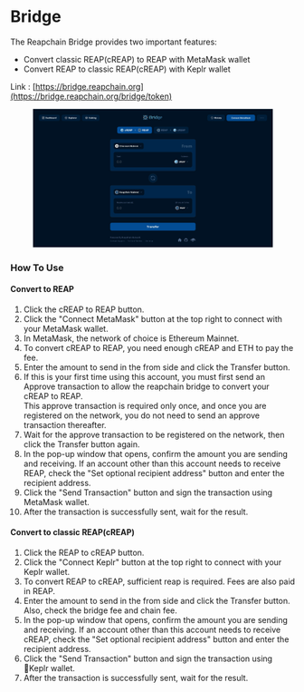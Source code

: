 # Bridge

The Reapchain Bridge provides two important features:

* Convert classic REAP(cREAP) to REAP with MetaMask wallet
* Convert REAP to classic REAP(cREAP) with Keplr wallet

Link : [https://bridge.reapchain.org](https://bridge.reapchain.org/bridge/token)

<figure><img src="../.gitbook/assets/image.png" alt=""><figcaption></figcaption></figure>

### How To Use

#### Convert to REAP

1. Click the cREAP to REAP button.
2. Click the "Connect MetaMask" button at the top right to connect with your MetaMask wallet.
3. In MetaMask, the network of choice is Ethereum Mainnet.
4. To convert cREAP to REAP, you need enough cREAP and ETH to pay the fee.
5. Enter the amount to send in the from side and click the Transfer button.
6. If this is your first time using this account, you must first send an Approve transaction to allow the reapchain bridge to convert your cREAP to REAP. \
   This approve transaction is required only once, and once you are registered on the network, you do not need to send an approve transaction thereafter.
7. Wait for the approve transaction to be registered on the network, then click the Transfer button again.
8. In the pop-up window that opens, confirm the amount you are sending and receiving. If an account other than this account needs to receive REAP, check the "Set optional recipient address" button and enter the recipient address.
9. Click the "Send Transaction" button and sign the transaction using MetaMask wallet.
10. After the transaction is successfully sent, wait for the result.



#### Convert to classic REAP(cREAP)

1. Click the REAP to cREAP button.
2. Click the "Connect Keplr" button at the top right to connect with your Keplr wallet.
3. To convert REAP to cREAP, sufficient reap is required. Fees are also paid in REAP.
4. Enter the amount to send in the from side and click the Transfer button.\
   Also, check the bridge fee and chain fee.
5. In the pop-up window that opens, confirm the amount you are sending and receiving. If an account other than this account needs to receive cREAP, check the "Set optional recipient address" button and enter the recipient address.
6. Click the "Send Transaction" button and sign the transaction using Keplr wallet.
7. After the transaction is successfully sent, wait for the result.

